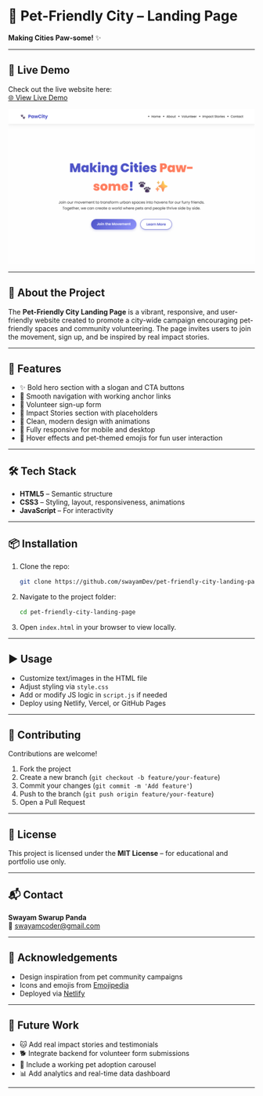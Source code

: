 # 🐾 Pet-Friendly City – Landing Page

**Making Cities Paw-some!** ✨

---

## 🚀 Live Demo

Check out the live website here:  
[🌐 View Live Demo](https://petfriendlycity.netlify.app/)

![Landing Page Preview](./assets/screenshot.png) <!-- Replace with actual screenshot path -->

---

## 📖 About the Project

The **Pet-Friendly City Landing Page** is a vibrant, responsive, and user-friendly website created to promote a city-wide campaign encouraging pet-friendly spaces and community volunteering. The page invites users to join the movement, sign up, and be inspired by real impact stories.

---

## 🎯 Features

- ✨ Bold hero section with a slogan and CTA buttons
- 📌 Smooth navigation with working anchor links
- 📝 Volunteer sign-up form
- 🐾 Impact Stories section with placeholders
- 🎨 Clean, modern design with animations
- 📱 Fully responsive for mobile and desktop
- 🐶 Hover effects and pet-themed emojis for fun user interaction

---

## 🛠️ Tech Stack

- **HTML5** – Semantic structure
- **CSS3** – Styling, layout, responsiveness, animations
- **JavaScript** – For interactivity

---

## 📦 Installation

1. Clone the repo:

   ```bash
   git clone https://github.com/swayamDev/pet-friendly-city-landing-page.git
   ```

2. Navigate to the project folder:

   ```bash
   cd pet-friendly-city-landing-page
   ```

3. Open `index.html` in your browser to view locally.

---

## ▶️ Usage

- Customize text/images in the HTML file
- Adjust styling via `style.css`
- Add or modify JS logic in `script.js` if needed
- Deploy using Netlify, Vercel, or GitHub Pages

---

## 🤝 Contributing

Contributions are welcome!

1. Fork the project
2. Create a new branch (`git checkout -b feature/your-feature`)
3. Commit your changes (`git commit -m 'Add feature'`)
4. Push to the branch (`git push origin feature/your-feature`)
5. Open a Pull Request

---

## 📄 License

This project is licensed under the **MIT License** – for educational and portfolio use only.

---

## 📬 Contact

**Swayam Swarup Panda**  
📧 swayamcoder@gmail.com

---

## 🎉 Acknowledgements

- Design inspiration from pet community campaigns
- Icons and emojis from [Emojipedia](https://emojipedia.org)
- Deployed via [Netlify](https://netlify.com)

---

## 🔮 Future Work

- 🐱 Add real impact stories and testimonials
- 🐕 Integrate backend for volunteer form submissions
- 🐾 Include a working pet adoption carousel
- 📊 Add analytics and real-time data dashboard

---
